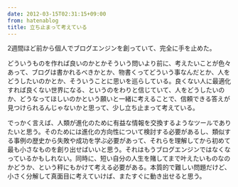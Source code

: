 ```yaml
---
date: 2012-03-15T02:31:15+09:00
from: hatenablog
title: 立ち止まって考えている
---
```

2週間ほど前から個人でブログエンジンを創っていて、完全に手を止めた。

どういうものを作れば良いのかとかそういう問いより前に、考えたいことが色々あって、ブログは書かれるべきかとか、物書くってどういう事なんだとか、人をどうしたいのかとか、そういうことに思いを巡らしている。良くない人に最適化すれば良くない世界になる、というのをわりと信じていて、人をどうしたいのか、どうなってほしいのかという願いと一緒に考えることで、信頼できる答えが見つけられるんじゃないかと思って、少し立ち止まって考えている。

でっかく言えば、人類が進化のために有益な情報を交換するようなツールでありたいと思う。そのためには進化の方向性について検討する必要があるし、類似する事例の歴史から失敗や成功を学ぶ必要があって、それらを理解してから初めて最も小さなものを創り出せばいいと思う。それはもうブログエンジンではなくなっているかもしれない。同時に、短い自分の人生を賭してまで叶えたいものなのかどうか、という秤にもかけて考える必要がある。本質的で難しい問題だけど、小さく分解して真面目に考えていけば、またすぐに動き出せると思う。

